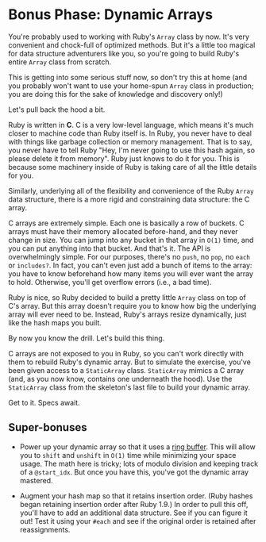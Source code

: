 # Bonus Phase: Dynamic Arrays

You're probably used to working with Ruby's `Array` class by now. It's very
convenient and chock-full of optimized methods. But it's a little too magical
for data structure adventurers like you, so you're going to build Ruby's entire
`Array` class from scratch.

This is getting into some serious stuff now, so don't try this at home (and you
probably won't want to use your home-spun `Array` class in production; you are
doing this for the sake of knowledge and discovery only!)

Let's pull back the hood a bit.

Ruby is written in **C**. C is a very low-level language, which means it's much
closer to machine code than Ruby itself is. In Ruby, you never have to deal with
things like garbage collection or memory management. That is to say, you never
have to tell Ruby "Hey, I'm never going to use this hash again, so please delete
it from memory". Ruby just knows to do it for you. This is because some
machinery inside of Ruby is taking care of all the little details for you.

Similarly, underlying all of the flexibility and convenience of the Ruby `Array`
data structure, there is a more rigid and constraining data structure: the C
array.

C arrays are extremely simple. Each one is basically a row of buckets. C arrays
must have their memory allocated before-hand, and they never change in size. You
can jump into any bucket in that array in `O(1)` time, and you can put anything
into that bucket. And that's it. The API is overwhelmingly simple. For our
purposes, there's no `push`, no `pop`, no `each` or `includes?`. In fact, you
can't even just add a bunch of items to the array: you have to know beforehand
how many items you will ever want the array to hold. Otherwise, you'll get
overflow errors (i.e., a bad time).

Ruby is nice, so Ruby decided to build a pretty little `Array` class on top of
C's array. But this array doesn't require you to know how big the underlying
array will ever need to be. Instead, Ruby's arrays resize dynamically, just like
the hash maps you built.

By now you know the drill. Let's build this thing.

C arrays are not exposed to you in Ruby, so you can't work directly with them to
rebuild Ruby's dynamic array. But to simulate the exercise, you've been given
access to a `StaticArray` class. `StaticArray` mimics a C array (and, as you
now know, contains one underneath the hood). Use the `StaticArray` class from
the skeleton's last file to build your dynamic array.

Get to it. Specs await.

## Super-bonuses

- Power up your dynamic array so that it uses a [ring
  buffer][ring-buffer-reading]. This will allow you to `shift` and `unshift` in
  `O(1)` time while minimizing your space usage. The math here is tricky; lots
  of modulo division and keeping track of a `@start_idx`. But once you have
  this, you've got the dynamic array mastered.

- Augment your hash map so that it retains insertion order. (Ruby hashes began
  retaining insertion order after Ruby 1.9.) In order to pull this off, you'll
  have to add an additional data structure. See if you can figure it out! Test
  it using your `#each` and see if the original order is retained after
  reassignments.

[ring-buffer-reading]: https://en.wikipedia.org/wiki/Circular_buffer#How_it_works